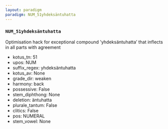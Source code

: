 ```yaml
---
layout: paradigm
paradigm: NUM_51yhdeksäntuhatta
---
```

### ` NUM_51yhdeksäntuhatta `

Optimisation hack for exceptional compound ’yhdeksäntuhatta’ that inflects in all parts with agreement
* kotus_tn: 51
* upos: NUM
* suffix_regex: yhdeksäntuhatta
* kotus_av: None
* grade_dir: weaken
* harmony: back
* possessive: False
* stem_diphthong: None
* deletion: äntuhatta
* plurale_tantum: False
* clitics: False
* pos: NUMERAL
* stem_vowel: None
